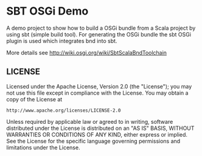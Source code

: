 # SBT OSGi Demo

A demo project to show how to build a OSGi bundle from a Scala project by using sbt (simple build tool).
For generating the OSGi bundle the sbt OSGi plugin is used which integrates bnd into sbt.

More details see
http://wiki.osgi.org/wiki/SbtScalaBndToolchain

## LICENSE 
 
Licensed under the Apache License, Version 2.0 (the "License");
you may not use this file except in compliance with the License.
You may obtain a copy of the License at

    http://www.apache.org/licenses/LICENSE-2.0

Unless required by applicable law or agreed to in writing, software
distributed under the License is distributed on an "AS IS" BASIS,
WITHOUT WARRANTIES OR CONDITIONS OF ANY KIND, either express or implied.
See the License for the specific language governing permissions and
limitations under the License.